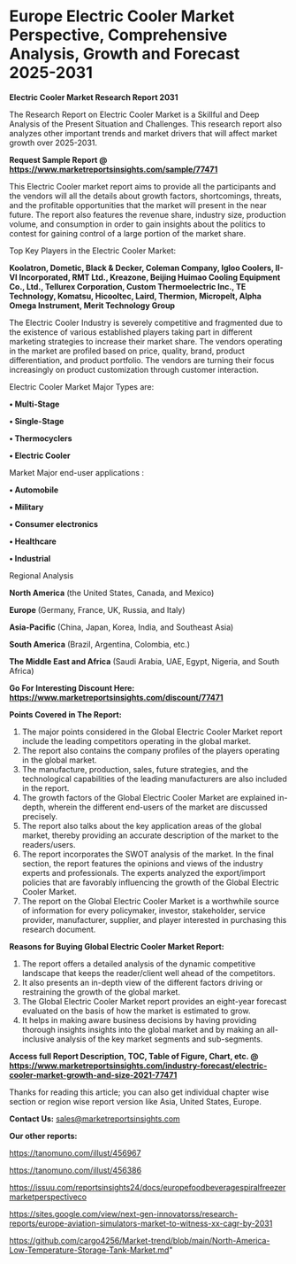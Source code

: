 # Europe Electric Cooler Market Perspective, Comprehensive Analysis, Growth and Forecast 2025-2031

<strong>Electric Cooler Market Research Report 2031</strong>

The Research Report on Electric Cooler Market is a Skillful and Deep Analysis of the Present Situation and Challenges. This research report also analyzes other important trends and market drivers that will affect market growth over 2025-2031.

<strong>Request Sample Report @ <a href=https://www.marketreportsinsights.com/sample/77471>https://www.marketreportsinsights.com/sample/77471</a></strong>

This Electric Cooler market report aims to provide all the participants and the vendors will all the details about growth factors, shortcomings, threats, and the profitable opportunities that the market will present in the near future. The report also features the revenue share, industry size, production volume, and consumption in order to gain insights about the politics to contest for gaining control of a large portion of the market share.

Top Key Players in the Electric Cooler Market:

<strong>Koolatron, Dometic, Black & Decker, Coleman Company, Igloo Coolers, II-VI Incorporated, RMT Ltd., Kreazone, Beijing Huimao Cooling Equipment Co., Ltd., Tellurex Corporation, Custom Thermoelectric Inc., TE Technology, Komatsu, Hicooltec, Laird, Thermion, Micropelt, Alpha Omega Instrument, Merit Technology Group</strong>

The Electric Cooler Industry is severely competitive and fragmented due to the existence of various established players taking part in different marketing strategies to increase their market share. The vendors operating in the market are profiled based on price, quality, brand, product differentiation, and product portfolio. The vendors are turning their focus increasingly on product customization through customer interaction.

Electric Cooler Market Major Types are:

<strong>• Multi-Stage

• Single-Stage

• Thermocyclers

• Electric Cooler</strong>

Market Major end-user applications :

<strong>• Automobile

• Military

• Consumer electronics

• Healthcare

• Industrial</strong>

Regional Analysis

</u><strong><b>North America</b></strong> (the United States, Canada, and Mexico)

<strong><b>Europe </b></strong>(Germany, France, UK, Russia, and Italy)

<strong><b>Asia-Pacific</b></strong> (China, Japan, Korea, India, and Southeast Asia)

<strong><b>South America</b></strong> (Brazil, Argentina, Colombia, etc.)

<strong><b>The Middle East and Africa</b></strong> (Saudi Arabia, UAE, Egypt, Nigeria, and South Africa)

<strong>Go For Interesting Discount Here: <a href=https://www.marketreportsinsights.com/discount/77471>https://www.marketreportsinsights.com/discount/77471</a></strong>

<strong>Points Covered in The Report:</strong>
<ol>
  <li>The major points considered in the Global Electric Cooler Market report include the leading competitors operating in the global market.</li>
  <li>The report also contains the company profiles of the players operating in the global market.</li>
  <li>The manufacture, production, sales, future strategies, and the technological capabilities of the leading manufacturers are also included in the report.</li>
  <li>The growth factors of the Global Electric Cooler Market are explained in-depth, wherein the different end-users of the market are discussed precisely.</li>
  <li>The report also talks about the key application areas of the global market, thereby providing an accurate description of the market to the readers/users.</li>
  <li>The report incorporates the SWOT analysis of the market. In the final section, the report features the opinions and views of the industry experts and professionals. The experts analyzed the export/import policies that are favorably influencing the growth of the Global Electric Cooler Market.</li>
  <li>The report on the Global Electric Cooler Market is a worthwhile source of information for every policymaker, investor, stakeholder, service provider, manufacturer, supplier, and player interested in purchasing this research document.</li>
</ol>
<strong>Reasons for Buying Global Electric Cooler Market Report:</strong>

<ol>
  <li>The report offers a detailed analysis of the dynamic competitive landscape that keeps the reader/client well ahead of the competitors.</li>
  <li>It also presents an in-depth view of the different factors driving or restraining the growth of the global market.</li>
  <li>The Global Electric Cooler Market report provides an eight-year forecast evaluated on the basis of how the market is estimated to grow.</li>
  <li>It helps in making aware business decisions by having providing thorough insights insights into the global market and by making an all-inclusive analysis of the key market segments and sub-segments.</li>
</ol>
<strong>Access full Report Description, TOC, Table of Figure, Chart, etc. @ <a href=https://www.marketreportsinsights.com/industry-forecast/electric-cooler-market-growth-and-size-2021-77471>https://www.marketreportsinsights.com/industry-forecast/electric-cooler-market-growth-and-size-2021-77471</a></strong>


Thanks for reading this article; you can also get individual chapter wise section or region wise report version like Asia, United States, Europe.

<strong>Contact Us:</strong>
sales@marketreportsinsights.com

<strong>Our other reports:</strong>

<a href=https://tanomuno.com/illust/456967>https://tanomuno.com/illust/456967</a>

<a href=https://tanomuno.com/illust/456386>https://tanomuno.com/illust/456386</a>

<a href=https://issuu.com/reportsinsights24/docs/europefoodbeveragespiralfreezermarketperspectiveco>https://issuu.com/reportsinsights24/docs/europefoodbeveragespiralfreezermarketperspectiveco</a>

<a href=https://sites.google.com/view/next-gen-innovatorss/research-reports/europe-aviation-simulators-market-to-witness-xx-cagr-by-2031>https://sites.google.com/view/next-gen-innovatorss/research-reports/europe-aviation-simulators-market-to-witness-xx-cagr-by-2031</a>

<a href=https://github.com/cargo4256/Market-trend/blob/main/North-America-Low-Temperature-Storage-Tank-Market.md>https://github.com/cargo4256/Market-trend/blob/main/North-America-Low-Temperature-Storage-Tank-Market.md</a>"
